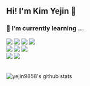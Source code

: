 ## Hi! I'm Kim Yejin 👋
### 🌱 I’m currently learning ...
<img src="https://img.shields.io/badge/JAVA-007396?style=flat&logo=java&logoColor=white"> <img src="https://img.shields.io/badge/Spring-6DB33F?style=flat&logo=spring&logoColor=white"/> <img src="https://img.shields.io/badge/AWS-232F3E?style=flat&logo=amazon%20aws&logoColor=white"/>
<img src="https://img.shields.io/badge/MySQL-4479A1?style=flat&logo=mysql&logoColor=white"/>
</br>
<img src="https://img.shields.io/badge/Unity-FFFFFF?style=flat&logo=unity&logoColor=black"/>
<img src="https://img.shields.io/badge/CSharp-239120?style=flat&logo=csharp&logoColor=white"/>
<img src="https://img.shields.io/badge/C++-00599C?style=flat&logo=cplusplus&logoColor=white"/>
</br>
<img src="https://img.shields.io/badge/AndroidStudio-3DDC84?style=flat&logo=android&logoColor=white"/>
<img src="https://img.shields.io/badge/Kotlin-7F52FF?style=flat&logo=kotlin&logoColor=white"/>
</br>
</br>
</br>
![yejin9858's github stats](https://github-readme-stats.vercel.app/api?username=yejin9858&show_icons=true)

<!--
**yejin9858/yejin9858** is a ✨ _special_ ✨ repository because its `README.md` (this file) appears on your GitHub profile.

Here are some ideas to get you started:

- 🔭 I’m currently working on ...
- 🌱 I’m currently learning ...
- 👯 I’m looking to collaborate on ...
- 🤔 I’m looking for help with ...
- 💬 Ask me about ...
- 📫 How to reach me: ...
- 😄 Pronouns: ...
- ⚡ Fun fact: ...
-->
